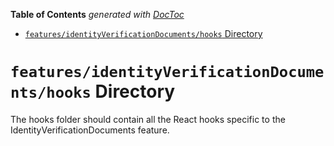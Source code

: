 <!-- START doctoc generated TOC please keep comment here to allow auto update -->
<!-- DON'T EDIT THIS SECTION, INSTEAD RE-RUN doctoc TO UPDATE -->

**Table of Contents** _generated with [DocToc](https://github.com/thlorenz/doctoc)_

- [`features/identityVerificationDocuments/hooks` Directory](#featuresidentityverificationdocumentshooks-directory)

<!-- END doctoc generated TOC please keep comment here to allow auto update -->

# `features/identityVerificationDocuments/hooks` Directory

The hooks folder should contain all the React hooks specific to the IdentityVerificationDocuments feature.
